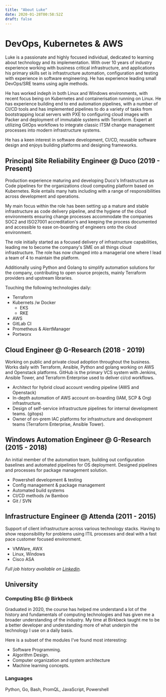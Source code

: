 ```yaml
---
title: "About Luke"
date: 2020-01-28T00:58:52Z
draft: false
---
```



# DevOps, Kubernetes & AWS

Luke is a passionate and highly focused individual, dedicated to learning about technology and its implementation. With over 10 years of industry experience working with business critical infrastructure, and applications his primary skills set 
is infrastructure automation, configuration and testing
with experience in software engineering. He has experience leading small DevOps/SRE teams using agile methods. 

He has worked indeph in both Linux and Windows environments, with recent focus being on Kubernetes and containerisation running on Linux. He has experience building end to end automation pipelines, with a number of CI/CD tools and has implemented pipelines to do a variety of tasks from bootstrapping local servers with PXE to configuring cloud images with Packer and deployment of immutable systems with Terraform. Expert at utilizing GitOps workflows to integrate classic ITSM change management processes into modern infrastructure systems.

He has a keen interest in software development, CI/CD, reusable software design and enjoys building platforms and designing frameworks.

## Principal Site Reliability Engineer @ Duco (2019 - Present)

Production experience maturing and developing Duco's Infrastructure as Code pipelines for the organizations cloud computing platform based on Kubernetes. Role entails many hats including with a range of responsibilities across development and operations.

My main focus within the role has been setting up a mature and stable infrastructure as code delivery pipeline, and the hygiene of the cloud environments ensuring change processes accommodate the companies SOC2 and ISO27001 accreditation's and keeping the process documented and accessible to ease on-boarding of engineers onto the cloud environment. 
 
The role initially started as a focused delivery of infrastructure capabilities, leading me to become the company's SME on all things cloud infrastructure. The role has now changed into a managerial one where I lead a team of 4 to maintain the platform. 
 
Additionally using Python and Golang to simplify automation solutions for the company, contributing to open source projects, mainly Terraform providers and upstream libraries.

Touching the following technologies daily:

- Terraform 
- Kubernets /w Docker
    - EKS
    - RKE
- AWS
- GitLab CI
- Prometheus & AlertManager
- Portworx

## Cloud Engineer @ G-Research (2018 - 2019)

Working on public and private cloud adoption throughout the business. Works daily with Terraform, Ansible, Python and golang working on AWS and Openstack platforms. GitHub is the primary VCS system with Jenkins, Ansible Tower, and Terraform Enterprise used to deliver ci/cd workflows. 

- Architect for hybrid cloud account vending pipeline (AWS and Openstack) 
- In-depth automation of AWS account on-boarding (IAM, SCP & Org)
infrastructure.
- Design of self-service infrastructure pipelines for internal development 
teams. (gitops)
- Owner of on-prem IAC platforms for infrastructure and development teams 
(Terraform Enterprise, Ansible Tower).

## Windows Automation Engineer @ G-Research (2015 - 2018)

An initial member of the automation team, building out configuration baselines
and automated pipelines for OS deployment. Designed pipelines and processes 
for package management solution.

- Powershell development & testing 
- Config management & package management
- Automated build systems
- CI/CD methods /w Bamboo
- Git / SVN 

## Infrastructure Engineer @ Attenda (2011 - 2015)

Support of client infrastructure across various technology stacks. Having to 
show responsibility for problems using ITIL processes  and deal with a fast pace 
customer focused environment.

- VMWare, AWX
- Linux, Windows
- Cisco ASA


_Full job history available on [Linkedin](http://linkedin.com/in/lukemgriffith)._


## University

### Computing BSc @ Birkbeck

Graduated in 2020, the course has helped me understand a lot of the history and fundamentals of computing technologies and has  given me a broader understanding of the industry. My time at Birkbeck  taught me to be a better developer and understanding more of what underpin the technology I use on a daily basis.

Here is a subset of the modules I've found most interesting:

- Software Programming.
- Algorithm Design.
- Computer organization and system architecture
- Machine learning concepts. 

### Languages

Python, Go, Bash, PromQL, JavaScript, Powershell

